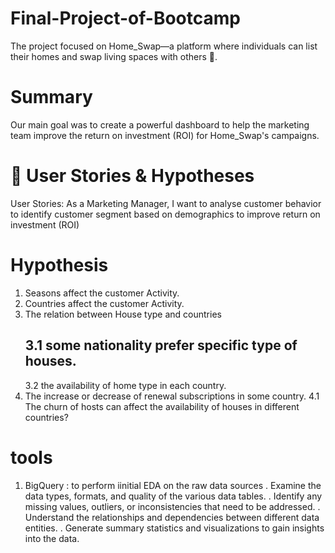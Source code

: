 # Final-Project-of-Bootcamp
The project focused on Home_Swap—a platform where individuals can list their homes and swap living spaces with others 🏡.

# Summary
Our main goal was to create a powerful dashboard to help the marketing team improve the return on investment (ROI) for Home_Swap's campaigns.

# 💭 User Stories & Hypotheses
 User Stories:
 As a Marketing Manager, I want to analyse customer behavior to identify customer segment based on demographics to improve return on investment (ROI)

# Hypothesis 
1. Seasons affect the customer Activity. 
2. Countries affect the customer Activity. 
3. The relation between House type and countries  
   ## 3.1 some nationality prefer specific type of houses. 
   3.2 the availability of home type in each country. 
4. The increase or decrease of renewal subscriptions in some country.
   4.1 The churn of hosts can affect the availability of houses in different countries?
# tools
 1. BigQuery :
   to perform iinitial EDA on the raw data sources
   . Examine the data types, formats, and quality of the various data tables.
   . Identify any missing values, outliers, or inconsistencies that need to be addressed.
   . Understand the relationships and dependencies between different data entities.
   . Generate summary statistics and visualizations to gain insights into the data.
